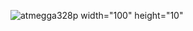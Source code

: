 ![atmegga328p](https://user-images.githubusercontent.com/80484903/134830897-70cd014b-5dbc-40e0-b71c-72e48d341d92.PNG) width="100" height="10"


